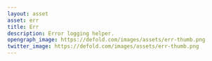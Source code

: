 ```yaml
---
layout: asset
asset: err
title: Err
description: Error logging helper.
opengraph_image: https://defold.com/images/assets/err-thumb.png
twitter_image: https://defold.com/images/assets/err-thumb.png
---
```

